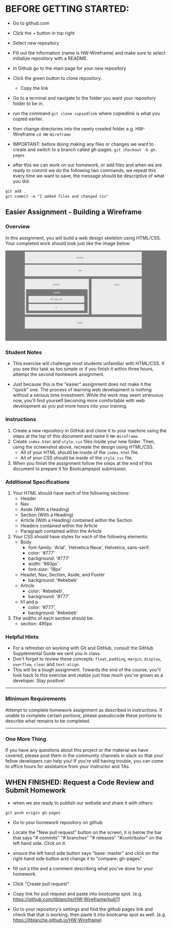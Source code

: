 # BEFORE GETTING STARTED:

* Go to github.com

* Click the + button in top right

* Select new repository

* Fill out the information (name is HW-Wireframe) and make sure to select initialize repository with a README.

* In Github go to the main page for your new repository

* Click the green button to clone repository.

    * Copy the link

* Go to a terminal and navigate to the folder you want your repository folder to be in.

* run the command ```git clone copiedlink``` where copiedlink is what you copied earlier.

* then change directories into the newly created folder e.g. HW-Wireframe  ```cd HW-Wireframe```

* IMPORTANT: before doing making any files or changes we want to create and switch to a branch called gh-pages. ```git checkout -b gh-pages```

* after this we can work on our homework, or add files and when we are ready to commit we do the following two commands, we repeat this every time we want to save, the message should be descriptive of what you did:
```
git add .
git commit -m "I added files and changed css"
```

## Easier Assignment - Building a Wireframe

### Overview

In this assignment, you will build a web design skeleton using HTML/CSS. Your completed work should look just like the image below:

![Final Layout](Images/Easier-Layout.png)

### Student Notes

* This exercise will challenge most students unfamiliar with HTML/CSS. If you see this task as too simple or if you finish it within three hours, attempt the second homework assignment.

* Just because this is the "easier" assignment does not make it the "quick" one. The process of learning web development is nothing without a serious time investment. While the work may seem strenuous now, you'll find yourself becoming more comfortable with web development as you put more hours into your training.

### Instructions

1. Create a new repository in GitHub and clone it to your machine using the steps at the top of this document and name it `HW-Wireframe`.
2. Create `index.html` and `style.css` files inside your new folder. Then, using the screenshot above, recreate the design using HTML/CSS.
   * All of your HTML should be inside of the `index.html` file.
   * All of your CSS should be inside of the `style.css` file.
3. When you finish the assignment follow the steps at the end of this document to prepare it for Bootcampspot submission.

### Additional Specifications

1. Your HTML should have each of the following sections:
   * Header
   * Nav
   * Aside (With a Heading)
   * Section (With a Heading)
   * Article (With a Heading) contained within the Section
   * Headers contained within the Article
   * Paragraph contained within the Article
2. Your CSS should have styles for each of the following elements:
   * Body
     * font-family: 'Arial', 'Helvetica Neue', Helvetica, sans-serif;
     * color: '#777'
     * background: '#777'
     * width: '960px'
     * font-size: '18px'
   * Header, Nav, Section, Aside, and Footer
     * background: '#ebebeb'
   * Article
     * color: '#ebebeb',
     * background: '#777'
   * h1 and p
     * color: '#777',
     * background: '#ebebeb'
3. The widths of each section should be:
   * section: 495px

### Helpful Hints

* For a refresher on working with Git and GitHub, consult the GitHub Supplemental Guide we sent you in class.
* Don't forget to review these concepts: `float`, `padding`, `margin`, `display`, `overflow`, `clear` and `text-align`.
* This will be a tough assignment. Towards the end of the course, you'll look back to this exercise and realize just how much you've grown as a developer. Stay positive!

- - -

### Minimum Requirements

Attempt to complete homework assignment as described in instructions. If unable to complete certain portions, please pseudocode these portions to describe what remains to be completed.

- - -

### One More Thing

If you have any questions about this project or the material we have covered, please post them in the community channels in slack so that your fellow developers can help you! If you're still having trouble, you can come to office hours for assistance from your instructor and TAs.

## WHEN FINISHED: Request a Code Review and Submit Homework

* when we are ready to publish our website and share it with others:
```
git push origin gh-pages
```

* Go to your homework repository on github

* Locate the "New pull request" button on the screen, it is below the bar that says "# commits" "# branches" "# releases" "#contributor" on the left hand side.  Click on it.

* ensure the left hand side button says "base: master" and click on the right hand side button and change it to "compare: gh-pages"

* fill out a title and a comment describing what you've done for your homework.

* Click "Create pull request"

* Copy link for pull request and paste into bootcamp spot. (e.g. https://github.com/jtblanche/HW-Wireframe/pull/1)

* Go to your repository's settings and find the github pages link and check that that is working, then paste it into bootcamp spot as well. (e.g. https://jtblanche.github.io/HW-Wireframe)